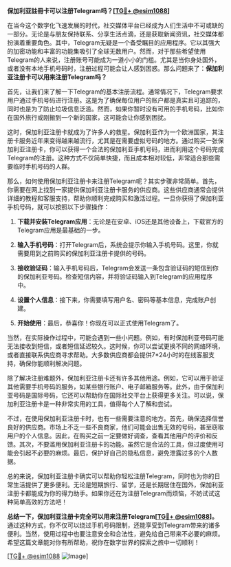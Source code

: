 **保加利亚註冊卡可以注册Telegram吗？[[TG💪+ @esim1088](https://t.me/s/esim1088)]**

在当今这个数字化飞速发展的时代，社交媒体平台已经成为人们生活中不可或缺的一部分。无论是与朋友保持联系、分享生活点滴，还是获取新闻资讯，社交媒体都扮演着重要角色。其中，Telegram无疑是一个备受瞩目的应用程序。它以其强大的加密功能和丰富的功能集吸引了全球无数用户。然而，对于那些希望使用Telegram的人来说，注册账号可能成为一道小小的门槛。尤其是当你身处国外，或者没有本地手机号码时，注册过程可能会让人感到困惑。那么问题来了：**保加利亚注册卡可以用来注册Telegram吗？**

首先，让我们来了解一下Telegram的基本注册流程。通常情况下，Telegram要求用户通过手机号码进行注册。这是为了确保每位用户的账户都是真实且可追踪的，同时也是为了防止垃圾信息泛滥。然而，如果你暂时没有可用的手机号码，比如你在国外旅行或刚搬到一个新的国家，这可能会让你感到困扰。

这时，保加利亚注册卡就成为了许多人的救星。保加利亚作为一个欧洲国家，其注册卡服务近年来变得越来越流行，尤其是在需要虚拟号码的地方。通过购买一张保加利亚注册卡，你可以获得一个合法的保加利亚手机号码，进而利用这个号码完成Telegram的注册。这种方式不仅简单快捷，而且成本相对较低，非常适合那些需要临时手机号码的人群。

那么，如何使用保加利亚注册卡来注册Telegram呢？其实步骤非常简单。首先，你需要在网上找到一家提供保加利亚注册卡服务的供应商。这些供应商通常会提供详细的教程和客服支持，帮助你顺利完成购买和激活过程。一旦你获得了保加利亚手机号码，就可以按照以下步骤操作：

1. **下载并安装Telegram应用**：无论是在安卓、iOS还是其他设备上，下载官方的Telegram应用是最基础的一步。
   
2. **输入手机号码**：打开Telegram后，系统会提示你输入手机号码。这里，你就需要用到之前购买的保加利亚注册卡提供的号码。

3. **接收验证码**：输入手机号码后，Telegram会发送一条包含验证码的短信到你的保加利亚号码。检查短信内容，并将验证码输入到Telegram的应用程序中。

4. **设置个人信息**：接下来，你需要填写用户名、密码等基本信息，完成账户创建。

5. **开始使用**：最后，恭喜你！你现在可以正式使用Telegram了。

当然，在实际操作过程中，可能会遇到一些小问题。例如，有时保加利亚号码可能无法接收到短信，或者短信延迟较久。这时候，你可以尝试更换不同的网络环境，或者直接联系供应商寻求帮助。大多数供应商都会提供7*24小时的在线客服支持，确保你能顺利解决问题。

除了解决注册难题外，保加利亚注册卡还有许多其他用途。例如，它可以用于验证其他需要手机号码的服务，如某些银行账户、电子邮箱服务等。此外，由于保加利亚号码是国际号码，它还可以帮助你在国际社交平台上获得更多关注。可以说，保加利亚注册卡是一种非常实用的工具，值得每个人了解和尝试。

不过，在使用保加利亚注册卡时，也有一些需要注意的地方。首先，确保选择信誉良好的供应商。市场上不乏一些不良商家，他们可能会出售无效的号码，甚至窃取用户的个人信息。因此，在购买之前一定要做好调查，查看其他用户的评价和反馈。其次，不要滥用保加利亚注册卡的功能。虽然它是合法的工具，但过度使用可能会引起不必要的麻烦。最后，保护好自己的隐私信息，避免泄露过多的个人数据。

总的来说，保加利亚注册卡确实可以帮助你轻松注册Telegram，同时也为你的日常生活提供了更多便利。无论是短期旅行、留学，还是长期居住在国外，保加利亚注册卡都能成为你的得力助手。如果你还在为注册Telegram而烦恼，不妨试试这种简单高效的方法吧！

**总结一下，保加利亚注册卡完全可以用来注册Telegram[[TG💪+ @esim1088](https://t.me/s/esim1088)]。** 通过这种方式，你不仅可以绕过手机号码限制，还能享受到Telegram带来的诸多便利。当然，使用过程中也要注意安全和合法性，避免给自己带来不必要的麻烦。希望这篇文章能对你有所帮助，祝你在数字世界的探索之旅中一切顺利！

[[TG💪+ @esim1088](https://t.me/s/esim1088) ![Image](https://i.postimg.cc/4NQfJmqS/Snipaste-2025-05-13-00-14-12.png)]